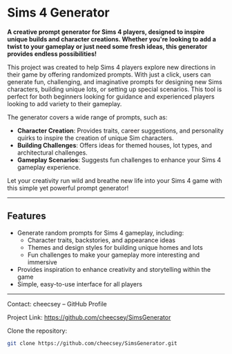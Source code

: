 # Sims 4 Generator

**A creative prompt generator for Sims 4 players, designed to inspire unique builds and character creations. Whether you're looking to add a twist to your gameplay or just need some fresh ideas, this generator provides endless possibilities!**

This project was created to help Sims 4 players explore new directions in their game by offering randomized prompts. With just a click, users can generate fun, challenging, and imaginative prompts for designing new Sims characters, building unique lots, or setting up special scenarios. This tool is perfect for both beginners looking for guidance and experienced players looking to add variety to their gameplay.

The generator covers a wide range of prompts, such as:
- **Character Creation**: Provides traits, career suggestions, and personality quirks to inspire the creation of unique Sim characters.
- **Building Challenges**: Offers ideas for themed houses, lot types, and architectural challenges.
- **Gameplay Scenarios**: Suggests fun challenges to enhance your Sims 4 gameplay experience.

Let your creativity run wild and breathe new life into your Sims 4 game with this simple yet powerful prompt generator!

---

## Features

- Generate random prompts for Sims 4 gameplay, including:
  - Character traits, backstories, and appearance ideas
  - Themes and design styles for building unique homes and lots
  - Fun challenges to make your gameplay more interesting and immersive
- Provides inspiration to enhance creativity and storytelling within the game
- Simple, easy-to-use interface for all players

---

Contact:
cheecsey – GitHub Profile

Project Link: https://github.com/cheecsey/SimsGenerator

Clone the repository:
   ```bash
   git clone https://github.com/cheecsey/SimsGenerator.git

